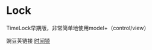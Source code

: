 # Lock
TimeLock早期版，非常简单地使用model+（control/view）

豌豆荚链接 [时间锁](http://www.wandoujia.com/apps/com.chenji.lock)
